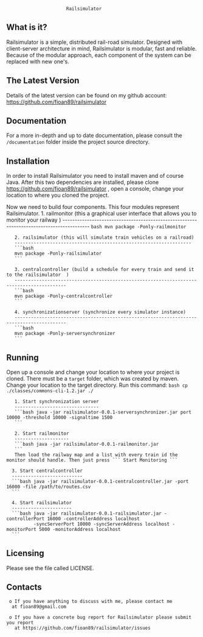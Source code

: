 
                          Railsimulator

  What is it?
  -----------
  Railsimulator is a simple, distributed rail-road simulator. Designed with client-server
  architecture in mind, Railsimulator is modular, fast and reliable. Because of the modular
  approach, each component of the system can be replaced with new one's.

  The Latest Version
  ------------------

  Details of the latest version can be found on my github account: https://github.com/fioan89/railsimulator

  Documentation
  -------------

  For a more in-depth and up to date documentation, please consult the ``` /documentation``` folder
  inside the project source directory.

  Installation
  ------------

  In order to install Railsimulator you need to install maven and of course Java.
  After this two dependencies are installed, please clone https://github.com/fioan89/railsimulator ,
  open a console, change your location to where you cloned the project.
  
  Now we need to build four components. This four modules represent Railsimulator. 
       1. railmonitor (this a graphical user interface that allows you to monitor your railway )
       -----------------------------------------------------------------------------------------
       ```bash
       mvn package -Ponly-railmonitor
       ```
       
       2. railsimulator (this will simulate train vehicles on a railroad)
       -----------------------------------------------------------------
       ```bash
       mvn package -Ponly-railsimulator
       ```

       3. centralcontroller (build a schedule for every train and send it to the railsimulator  )
       -----------------------------------------------------------------------------------------
       ```bash
       mvn package -Ponly-centralcontroller
       ```

       4. synchronizationserver (synchronize every simulator instance)
       -----------------------------------------------------------------------------------------
       ```bash
       mvn package -Ponly-serversynchronizer
       ```
  Running
  -------

  Open up a console and change your location to where your project is cloned. There must be a ``` target ```
  folder, which was created by maven. Change your location to the target directory. 
  Run this command: ```bash cp ./classes/commons-cli-1.2.jar ./ ```
  
       1. Start synchronization server
       -------------------------------
       ```bash java -jar railsimulator-0.0.1-serversynchronizer.jar port 10000 -threshold 10000 -signaltime 1500
       ```
     
       2. Start railmonitor
       --------------------
       ```bash java -jar railsimulator-0.0.1-railmonitor.jar
       ```
       Then load the railway map and a list with every train id the monitor should handle. Then just press ``` Start Monitoring ```

      3. Start centralcontroller
      --------------------------
      ```bash java -jar railsimulator-0.0.1-centralcontroller.jar -port 16000 -file /path/to/routes.csv
      ```

      4. Start railsimulator
      ----------------------
      ```bash java -jar railsimulator-0.0.1-railsimulator.jar -controllerPort 16000 -controllerAddress localhost 
              -syncServerPort 10000 -syncServerAddress localhost -monitorPort 5000 -monitorAddress localhost
      ```
  

  Licensing
  ---------

  Please see the file called LICENSE.

  

  Contacts
  --------

     o If you have anything to discuss with me, please contact me
      at fioan89@gmail.com

     o If you have a concrete bug report for Railsimulator please submit you report
       at https://github.com/fioan89/railsimulator/issues
